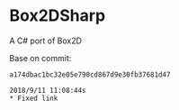 # Box2DSharp
A C# port of Box2D

Base on commit: 
```
a174dbac1bc32e05e790cd867d9e30fb37681d47

2018/9/11 11:08:44s
* Fixed link 
```
